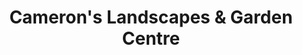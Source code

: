 ---
title: "Cameron's Landscapes & Garden Centre"
url: /belfast/camerons-landscapes-und-garden-centre/
shop: Garten-Center
---